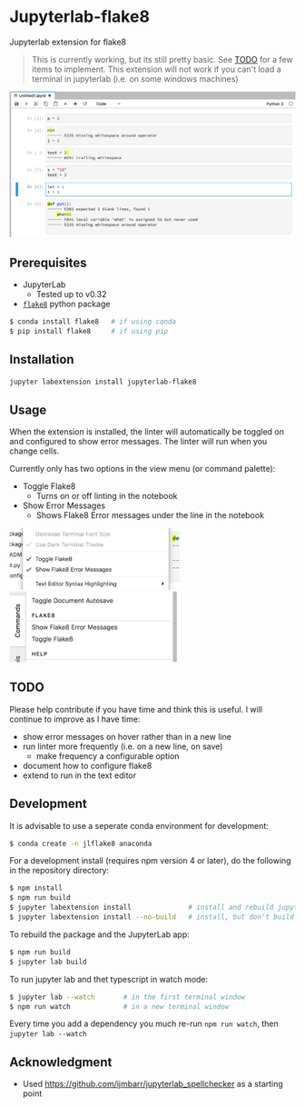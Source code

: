 # Jupyterlab-flake8

Jupyterlab extension for flake8

> This is currently working, but its still pretty basic. See [TODO](#todo) for a few items to implement.
> This extension will not work if you can't load a terminal in jupyterlab (i.e. on some windows machines)

<img src="example.png" />

## Prerequisites

- JupyterLab
    + Tested up to v0.32
- [`flake8`](http://flake8.pycqa.org/en/latest/) python package

```bash
$ conda install flake8   # if using conda
$ pip install flake8     # if using pip
```

## Installation

```bash
jupyter labextension install jupyterlab-flake8
```

## Usage

When the extension is installed, the linter will automatically be toggled on and configured to show error messages.  The linter will run when you change cells.

Currently only has two options in the view menu (or command palette):

- Toggle Flake8
    + Turns on or off linting in the notebook
- Show Error Messages
    + Shows Flake8 Error messages under the line in the notebook

<img src="options.png" width="300" /> <img src="commands.png" width="300" />

## TODO

Please help contribute if you have time and think this is useful. I will continue to improve as I have time:

- show error messages on hover rather than in a new line
- run linter more frequently (i.e. on a new line, on save)
  - make frequency a configurable option
- document how to configure flake8
- extend to run in the text editor

## Development

It is advisable to use a seperate conda environment for development:

```bash
$ conda create -n jlflake8 anaconda
```

For a development install (requires npm version 4 or later), do the following in the repository directory:

```bash
$ npm install
$ npm run build
$ jupyter labextension install              # install and rebuild jupyterlab
$ jupyter labextension install --no-build   # install, but don't build (built during `jupyter lab --watch`)
```

To rebuild the package and the JupyterLab app:

```bash
$ npm run build
$ jupyter lab build
```

To run jupyter lab and thet typescript in watch mode:

```bash
$ jupyter lab --watch       # in the first terminal window
$ npm run watch             # in a new terminal window
```

Every time you add a dependency you much re-run `npm run watch`, then `jupyter lab --watch`

## Acknowledgment

- Used https://github.com/ijmbarr/jupyterlab_spellchecker as a starting point
